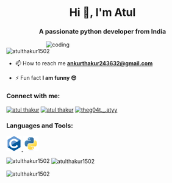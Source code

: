 
<h1 align="center">Hi 👋, I'm Atul</h1>
<h3 align="center">A passionate python developer from India</h3>
<img align="right"alt="coding"width="400"src="https://user-images.githubusercontent.com/55389276/140866485-8fb1c876-9a8f-4d6a-98dc-08c4981eaf70.gif">

<p align="left"> <img src="https://komarev.com/ghpvc/?username=atulthakur1502&label=Profile%20views&color=0e75b6&style=flat" alt="atulthakur1502" /> </p>

- 📫 How to reach me **ankurthakur243632@gmail.com**

- ⚡ Fun fact **I am funny 😎**

<h3 align="left">Connect with me:</h3>
<p align="left">
<a href="https://linkedin.com/in/atul thakur" target="blank"><img align="center" src="https://raw.githubusercontent.com/rahuldkjain/github-profile-readme-generator/master/src/images/icons/Social/linked-in-alt.svg" alt="atul thakur" height="30" width="40" /></a>
<a href="https://fb.com/atul thakur" target="blank"><img align="center" src="https://raw.githubusercontent.com/rahuldkjain/github-profile-readme-generator/master/src/images/icons/Social/facebook.svg" alt="atul thakur" height="30" width="40" /></a>
<a href="https://instagram.com/theg04t._.atyy" target="blank"><img align="center" src="https://raw.githubusercontent.com/rahuldkjain/github-profile-readme-generator/master/src/images/icons/Social/instagram.svg" alt="theg04t._.atyy" height="30" width="40" /></a>
</p>

<h3 align="left">Languages and Tools:</h3>
<p align="left"> <a href="https://www.cprogramming.com/" target="_blank" rel="noreferrer"> <img src="https://raw.githubusercontent.com/devicons/devicon/master/icons/c/c-original.svg" alt="c" width="40" height="40"/> </a> <a href="https://www.python.org" target="_blank" rel="noreferrer"> <img src="https://raw.githubusercontent.com/devicons/devicon/master/icons/python/python-original.svg" alt="python" width="40" height="40"/> </a> </p>

<p><img align="left" src="https://github-readme-stats.vercel.app/api/top-langs?username=atulthakur1502&show_icons=true&locale=en&layout=compact" alt="atulthakur1502" /></p>

<p>&nbsp;<img align="center" src="https://github-readme-stats.vercel.app/api?username=atulthakur1502&show_icons=true&locale=en" alt="atulthakur1502" /></p>

<p><img align="center" src="https://github-readme-streak-stats.herokuapp.com/?user=atulthakur1502&" alt="atulthakur1502" /></p>
